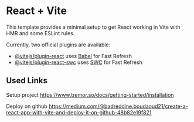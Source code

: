 # React + Vite

This template provides a minimal setup to get React working in Vite with HMR and some ESLint rules.

Currently, two official plugins are available:

- [@vitejs/plugin-react](https://github.com/vitejs/vite-plugin-react/blob/main/packages/plugin-react/README.md) uses [Babel](https://babeljs.io/) for Fast Refresh
- [@vitejs/plugin-react-swc](https://github.com/vitejs/vite-plugin-react-swc) uses [SWC](https://swc.rs/) for Fast Refresh


## Used Links

Setup project
https://www.tremor.so/docs/getting-started/installation

Deploy on github
https://medium.com/@badreddine.boudaoud21/create-a-react-app-with-vite-and-deploy-it-on-github-48b82e19f821